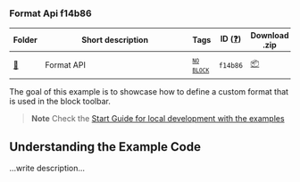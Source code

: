 ### Format Api f14b86

<!-- Please, do not remove these @TABLE EXAMPLES BEGIN and @TABLE EXAMPLES END comments or modify the table inside. This table is automatically generated from the data at data/examples.json and data/tags.json -->
<!-- @TABLE EXAMPLES BEGIN -->
| Folder                                                                                                  | <span style="display: inline-block; width:250px">Short description</span> | Tags                                                                                                                                  | ID ([❓](https://github.com/WordPress/block-development-examples/wiki/04-Why-an-ID-for-every-example%3F "Why an ID for every example?")) | Download .zip                                                                                                          | Live Demo                                                                                                                                                                                                                                                                                                                                                                                                                                                                                                                                                                                                                                                                                                                                                                                         |
| ------------------------------------------------------------------------------------------------------- | ------------------------------------------------------------------------- | ------------------------------------------------------------------------------------------------------------------------------------- | -------------------------------------------------------------------------------------------------------------------------------------------- | ---------------------------------------------------------------------------------------------------------------------- | ------------------------------------------------------------------------------------------------------------------------------------------------------------------------------------------------------------------------------------------------------------------------------------------------------------------------------------------------------------------------------------------------------------------------------------------------------------------------------------------------------------------------------------------------------------------------------------------------------------------------------------------------------------------------------------------------------------------------------------------------------------------------------------------------- |
| [📁](https://github.com/WordPress/block-development-examples/tree/trunk/plugins/format-api-f14b86) | Format API                                                                | <small><code><a href="https://github.com/WordPress/block-development-examples/wiki/03-Tags#no-block">NO BLOCK</a></code></small> | `f14b86`                                                                                                                                     | [📦](https://raw.githubusercontent.com/WordPress/block-development-examples/deploy/zips/format-api-f14b86.zip "") | [![](https://raw.githubusercontent.com/WordPress/block-development-examples/trunk/assets/icon-wp.svg)](https://playground.wordpress.net/#%7B%22landingPage%22:%22/wp-admin/plugins.php%22,%22steps%22:%5B%7B%22step%22:%22login%22,%22username%22:%22admin%22,%22password%22:%22password%22%7D,%7B%22step%22:%22mkdir%22,%22path%22:%22/downloads%22%7D,%7B%22step%22:%22writeFile%22,%22path%22:%22/downloads/plugin.zip%22,%22data%22:%7B%22resource%22:%22url%22,%22url%22:%22https://raw.githubusercontent.com/WordPress/block-development-examples/deploy/zips/format-api-f14b86.zip%22,%22caption%22:%22Downloading%20plugin...%22%7D%7D,%7B%22step%22:%22installPlugin%22,%22pluginZipFile%22:%7B%22resource%22:%22vfs%22,%22path%22:%22/downloads/plugin.zip%22%7D%7D%5D%7D "") |
<!-- @TABLE EXAMPLES END -->

The goal of this example is to showcase how to define a custom format that is used in the block toolbar.

> **Note**
> Check the [Start Guide for local development with the examples](https://github.com/WordPress/block-development-examples/wiki/02-Examples#start-guide-for-local-development-with-the-examples)

## Understanding the Example Code

...write description...